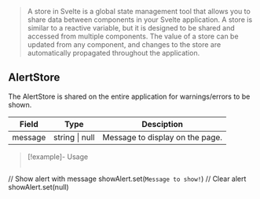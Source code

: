 > A store in Svelte is a global state management tool that allows you to share data between components in your Svelte application. A store is similar to a reactive variable, but it is designed to be shared and accessed from multiple components. The value of a store can be updated from any component, and changes to the store are automatically propagated throughout the application.
## AlertStore

The AlertStore is shared on the entire application for warnings/errors to be shown.

|  Field   |   Type   | Desciption |
|:-----------:|:--------:|:----------:|
|    message     | string \| null  | Message to display on the page. |

> [!example]- Usage
> ```js
// Show alert with message
showAlert.set(`Message to show!`)
// Clear alert
showAlert.set(null)
